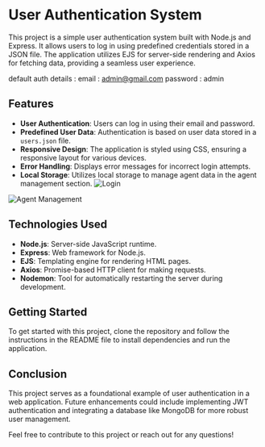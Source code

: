 # User Authentication System

This project is a simple user authentication system built with Node.js and Express. It allows users to log in using predefined credentials stored in a JSON file. The application utilizes EJS for server-side rendering and Axios for fetching data, providing a seamless user experience.

default auth details :
email    : admin@gmail.com
password : admin

## Features

- **User Authentication**: Users can log in using their email and password.
- **Predefined User Data**: Authentication is based on user data stored in a `users.json` file.
- **Responsive Design**: The application is styled using CSS, ensuring a responsive layout for various devices.
- **Error Handling**: Displays error messages for incorrect login attempts.
- **Local Storage**: Utilizes local storage to manage agent data in the agent management section.
![Login](https://github.com/user-attachments/assets/afa0fae2-9e9f-4486-88f8-e1a33d2004f0)

![Agent Management](https://github.com/user-attachments/assets/f3a5f706-e7b9-480e-9961-865c5683785d)

## Technologies Used

- **Node.js**: Server-side JavaScript runtime.
- **Express**: Web framework for Node.js.
- **EJS**: Templating engine for rendering HTML pages.
- **Axios**: Promise-based HTTP client for making requests.
- **Nodemon**: Tool for automatically restarting the server during development.

## Getting Started

To get started with this project, clone the repository and follow the instructions in the README file to install dependencies and run the application.

## Conclusion

This project serves as a foundational example of user authentication in a web application. Future enhancements could include implementing JWT authentication and integrating a database like MongoDB for more robust user management.

Feel free to contribute to this project or reach out for any questions!



